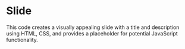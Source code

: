 # Slide
This code creates a visually appealing slide with a title and description using HTML, CSS, and provides a placeholder for potential JavaScript functionality.
